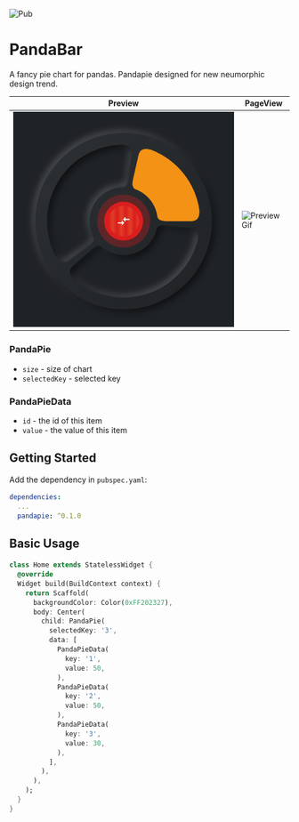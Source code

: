 ![Pub](https://img.shields.io/pub/v/pandapie) 


# PandaBar

A fancy pie chart for pandas. Pandapie designed for new neumorphic design trend.

| Preview | PageView |
|---------|----------|
|![Preview Png](preview.png "Preview") | ![Preview Gif](preview.gif "PageView") |

### PandaPie
- `size` - size of chart
- `selectedKey` - selected key

### PandaPieData
- `id` - the id of this item
- `value` - the value of this item

## Getting Started

Add the dependency in `pubspec.yaml`:

```yaml
dependencies:
  ...
  pandapie: ^0.1.0
```

## Basic Usage

```dart
class Home extends StatelessWidget {
  @override
  Widget build(BuildContext context) {
    return Scaffold(
      backgroundColor: Color(0xFF202327),
      body: Center(
        child: PandaPie(
          selectedKey: '3',
          data: [
            PandaPieData(
              key: '1',
              value: 50,
            ),
            PandaPieData(
              key: '2',
              value: 50,
            ),
            PandaPieData(
              key: '3',
              value: 30,
            ),
          ],
        ),
      ),
    );
  }
}
```

